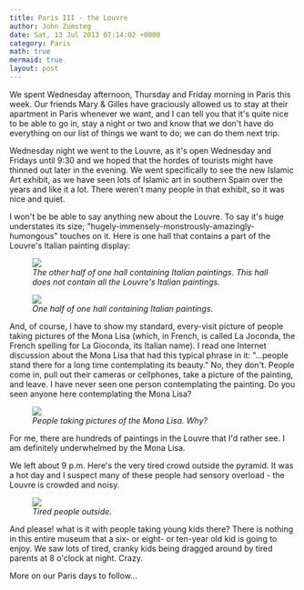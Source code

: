 ```yaml
---
title: Paris III - the Louvre
author: John Zumsteg
date: Sat, 13 Jul 2013 07:14:02 +0000
category: Paris
math: true
mermaid: true
layout: post
---
```

We spent Wednesday afternoon, Thursday and Friday morning in Paris this week. Our friends Mary & Gilles have graciously allowed us to stay at their apartment in Paris whenever we want, and I can tell you that it's quite nice to be able to go in, stay a night or two and know that we don't have do everything on our list of things we want to do; we can do them next trip. 

Wednesday night we went to the Louvre, as it's open Wednesday and Fridays until 9:30 and we hoped that the hordes of tourists might have thinned out later in the evening. We went specifically to see the new Islamic Art exhibit, as we have seen lots of Islamic art in southern Spain over the years and like it a lot. There weren't many people in that exhibit, so it was nice and quiet.

I won't be be able to say anything new about the Louvre. To say it's huge understates its size; "hugely-immensely-monstrously-amazingly-humongous" touches on it. Here is one hall that contains a part of the Louvre's Italian painting display:
<figure class = "portrait">
	<img src="{{site.url}}/assets/images/2013/07/DSC03169.jpg"/>
	<figcaption><em>The other half of one hall containing Italian paintings. This hall does not contain all the Louvre's Italian paintings.</em></figcaption>
</figure>



<figure class = "portrait">
	<img src="{{site.url}}/assets/images/2013/07/DSC03168.jpg"/>
	<figcaption><em>One half of one hall containing Italian paintings.</em></figcaption>
</figure>



And, of course, I have to show my standard, every-visit picture of people taking pictures of the Mona Lisa (which, in French, is called La Joconda, the French spelling for La Gioconda, its Italian name). I read one Internet discussion about the Mona Lisa that had this typical phrase in it: "...people stand there for a long time contemplating its beauty." No, they don't. People come in, pull out their cameras or cellphones, take a picture of the painting, and leave. I have never seen one person contemplating the painting. Do you seen anyone here contemplating the Mona Lisa?
<figure class = "landscape">
	<img src="{{site.url}}/assets/images/2013/07/DSC03171.jpg"/>
	<figcaption><em>People taking pictures of the Mona Lisa. Why?</em></figcaption>
</figure>



For me, there are hundreds of paintings in the Louvre that I'd rather see. I am definitely underwhelmed by the Mona Lisa.

We left about 9 p.m. Here's the very tired crowd outside the pyramid. It was a hot day and I suspect many of these people had sensory overload - the Louvre is crowded and noisy. 
<figure class = "landscape">
	<img src="{{site.url}}/assets/images/2013/07/DSC03177.jpg"/>
	<figcaption><em>Tired people outside.</em></figcaption>
</figure>



And please! what is it with people taking young kids there? There is nothing in this entire museum that a six- or eight- or ten-year old kid is going to enjoy. We saw lots of tired, cranky kids being dragged around by tired parents at 8 o'clock at night. Crazy.

More on our Paris days to follow...
